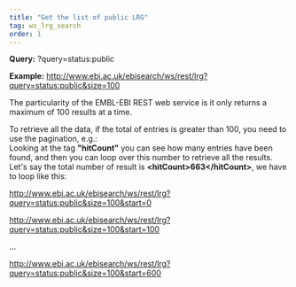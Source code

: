 ```yaml
---
title: "Get the list of public LRG"
tag: ws_lrg_search
order: 1
---
```


<p>
  <b>Query:</b> ?query=status:public
</p>
<p>
  <b>Example:</b> 
  <a href="http://www.ebi.ac.uk/ebisearch/ws/rest/lrg?query=status:public&size=100" target="_blank">http://www.ebi.ac.uk/ebisearch/ws/rest/lrg?query=status:public&size=100</a>
</p>
<p>
  The particularity of the EMBL-EBI REST web service is it only returns a <span class="warning">maximum of 100 results at a time.</span>
</p>
<p>
  To retrieve all the data, if the total of entries is greater than 100, you need to use the pagination, e.g.:<br />
  Looking at the tag <b>"hitCount"</b> you can see how many entries have been found, and then you can loop over this number to retrieve all the results. Let's say the total number of result is <b>&lt;hitCount&gt;<span class="warning">663</span>&lt;/hitCount&gt;</b>, we have to loop like this:
</p>
<p>
  <a href="http://www.ebi.ac.uk/ebisearch/ws/rest/lrg?query=status:public&size=100&start=0" target="_blank">http://www.ebi.ac.uk/ebisearch/ws/rest/lrg?query=status:public&size=100&start=0</a>
</p>
<p>
  <a href="http://www.ebi.ac.uk/ebisearch/ws/rest/lrg?query=status:public&size=100&start=100" target="_blank">http://www.ebi.ac.uk/ebisearch/ws/rest/lrg?query=status:public&size=100&start=100</a>
</p>
<p>...</p>
<p>
  <a href="http://www.ebi.ac.uk/ebisearch/ws/rest/lrg?query=status:public&size=100&start=600" target="_blank">http://www.ebi.ac.uk/ebisearch/ws/rest/lrg?query=status:public&size=100&start=600</a>
</p>